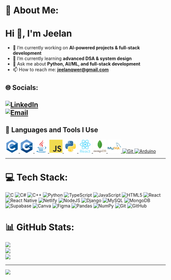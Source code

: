 # 💫 About Me:
<h1>Hi 👋, I'm Jeelan</h1>

- 🔭 I’m currently working on **AI-powered projects & full-stack development**  
- 🌱 I’m currently learning **advanced DSA & system design**  
- 💬 Ask me about **Python, AI/ML, and full-stack development**  
- 📫 How to reach me: **jeelanqwer@gmail.com**

## 🌐 Socials:  
[![LinkedIn](https://img.shields.io/badge/LinkedIn-%230077B5.svg?logo=linkedin&logoColor=white)](https://www.linkedin.com/in/jeelan-basha-508a19314/)  
[![Email](https://img.shields.io/badge/Email-D14836?logo=gmail&logoColor=white)](mailto:jeelanqwer@gmail.com)  
---

<h2>🚀 Languages and Tools I Use</h2>  
<p>
<a target="_blank" href="https://raw.githubusercontent.com/devicons/devicon/master/icons/c/c-original.svg">
<img src="https://raw.githubusercontent.com/devicons/devicon/master/icons/c/c-original.svg" alt="C" width="42" height="42"/>
</a>  
<a target="_blank" href="https://raw.githubusercontent.com/devicons/devicon/master/icons/cplusplus/cplusplus-original.svg">
<img src="https://raw.githubusercontent.com/devicons/devicon/master/icons/cplusplus/cplusplus-original.svg" alt="C++" width="42" height="42"/>
</a>  
<a target="_blank" href="https://raw.githubusercontent.com/devicons/devicon/master/icons/java/java-original.svg">
<img src="https://raw.githubusercontent.com/devicons/devicon/master/icons/java/java-original.svg" alt="Java" width="42" height="42"/>
</a>  
<a target="_blank" href="https://raw.githubusercontent.com/devicons/devicon/master/icons/javascript/javascript-original.svg">
<img src="https://raw.githubusercontent.com/devicons/devicon/master/icons/javascript/javascript-original.svg" alt="JavaScript" width="42" height="42"/>
</a>  
<a target="_blank" href="https://raw.githubusercontent.com/devicons/devicon/master/icons/python/python-original.svg">
<img src="https://raw.githubusercontent.com/devicons/devicon/master/icons/python/python-original.svg" alt="Python" width="42" height="42"/>
</a>  
<a target="_blank" href="https://raw.githubusercontent.com/devicons/devicon/master/icons/react/react-original-wordmark.svg">
<img src="https://raw.githubusercontent.com/devicons/devicon/master/icons/react/react-original-wordmark.svg" alt="React" width="42" height="42"/>
</a>  
<a target="_blank" href="https://raw.githubusercontent.com/devicons/devicon/master/icons/mongodb/mongodb-original-wordmark.svg">
<img src="https://raw.githubusercontent.com/devicons/devicon/master/icons/mongodb/mongodb-original-wordmark.svg" alt="MongoDB" width="42" height="42"/>
</a>  
<a target="_blank" href="https://raw.githubusercontent.com/devicons/devicon/master/icons/mysql/mysql-original-wordmark.svg">
<img src="https://raw.githubusercontent.com/devicons/devicon/master/icons/mysql/mysql-original-wordmark.svg" alt="MySQL" width="42" height="42"/>
</a>  
<a target="_blank" href="https://www.vectorlogo.zone/logos/git-scm/git-scm-icon.svg">
<img src="https://www.vectorlogo.zone/logos/git-scm/git-scm-icon.svg" alt="Git" width="42" height="42"/>
</a>  
<a target="_blank" href="https://cdn.worldvectorlogo.com/logos/arduino-1.svg">
<img src="https://cdn.worldvectorlogo.com/logos/arduino-1.svg" alt="Arduino" width="42" height="42"/>
</a>  
</p>  

---

# 💻 Tech Stack:
![C](https://img.shields.io/badge/c-%2300599C.svg?style=for-the-badge&logo=c&logoColor=white) ![C#](https://img.shields.io/badge/c%23-%23239120.svg?style=for-the-badge&logo=csharp&logoColor=white) ![C++](https://img.shields.io/badge/c++-%2300599C.svg?style=for-the-badge&logo=c%2B%2B&logoColor=white) ![Python](https://img.shields.io/badge/python-3670A0?style=for-the-badge&logo=python&logoColor=ffdd54) ![TypeScript](https://img.shields.io/badge/typescript-%23007ACC.svg?style=for-the-badge&logo=typescript&logoColor=white) ![JavaScript](https://img.shields.io/badge/javascript-%23323330.svg?style=for-the-badge&logo=javascript&logoColor=%23F7DF1E) ![HTML5](https://img.shields.io/badge/html5-%23E34F26.svg?style=for-the-badge&logo=html5&logoColor=white) ![React](https://img.shields.io/badge/react-%2320232a.svg?style=for-the-badge&logo=react&logoColor=%2361DAFB) ![React Native](https://img.shields.io/badge/react_native-%2320232a.svg?style=for-the-badge&logo=react&logoColor=%2361DAFB) ![Netlify](https://img.shields.io/badge/netlify-%23000000.svg?style=for-the-badge&logo=netlify&logoColor=#00C7B7) ![NodeJS](https://img.shields.io/badge/node.js-6DA55F?style=for-the-badge&logo=node.js&logoColor=white) ![Django](https://img.shields.io/badge/django-%23092E20.svg?style=for-the-badge&logo=django&logoColor=white) ![MySQL](https://img.shields.io/badge/mysql-4479A1.svg?style=for-the-badge&logo=mysql&logoColor=white) ![MongoDB](https://img.shields.io/badge/MongoDB-%234ea94b.svg?style=for-the-badge&logo=mongodb&logoColor=white) ![Supabase](https://img.shields.io/badge/Supabase-3ECF8E?style=for-the-badge&logo=supabase&logoColor=white) ![Canva](https://img.shields.io/badge/Canva-%2300C4CC.svg?style=for-the-badge&logo=Canva&logoColor=white) ![Figma](https://img.shields.io/badge/figma-%23F24E1E.svg?style=for-the-badge&logo=figma&logoColor=white) ![Pandas](https://img.shields.io/badge/pandas-%23150458.svg?style=for-the-badge&logo=pandas&logoColor=white) ![NumPy](https://img.shields.io/badge/numpy-%23013243.svg?style=for-the-badge&logo=numpy&logoColor=white) ![Git](https://img.shields.io/badge/git-%23F05033.svg?style=for-the-badge&logo=git&logoColor=white) ![GitHub](https://img.shields.io/badge/github-%23121011.svg?style=for-the-badge&logo=github&logoColor=white)
# 📊 GitHub Stats:
![](https://github-readme-stats.vercel.app/api?username=Jeelan80&theme=prussian&hide_border=false&include_all_commits=false&count_private=false)<br/>
![](https://nirzak-streak-stats.vercel.app/?user=Jeelan80&theme=prussian&hide_border=false)<br/>
![](https://github-readme-stats.vercel.app/api/top-langs/?username=Jeelan80&theme=prussian&hide_border=false&include_all_commits=false&count_private=false&layout=compact)

---

[![](https://visitcount.itsvg.in/api?id=Jeelan80&icon=5&color=6)](https://visitcount.itsvg.in)
